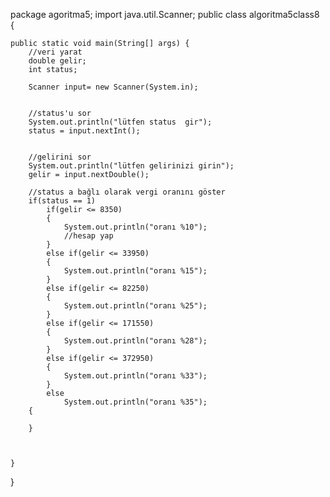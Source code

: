 package agoritma5;
import java.util.Scanner;
public class algoritma5class8 {

	public static void main(String[] args) {
		//veri yarat
		double gelir;
		int status;
		
		Scanner input= new Scanner(System.in);
		
		
		//status'u sor
		System.out.println("lütfen status  gir");
		status = input.nextInt();
		
		
		//gelirini sor
		System.out.println("lütfen gelirinizi girin");
		gelir = input.nextDouble();
		
		//status a bağlı olarak vergi oranını göster
		if(status == 1)
			if(gelir <= 8350)
			{
				System.out.println("oranı %10");
				//hesap yap
			}
			else if(gelir <= 33950)
			{
				System.out.println("oranı %15");
			}
			else if(gelir <= 82250)
			{
				System.out.println("oranı %25");
			}
			else if(gelir <= 171550)
			{
				System.out.println("oranı %28");
			}
			else if(gelir <= 372950)
			{
				System.out.println("oranı %33");
			}
			else
				System.out.println("oranı %35");
		{
			
		}
		
		
		
	}

}
